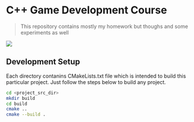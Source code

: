 # C++ Game Development Course

> This repository contains mostly my homework but thoughs and some experiments as well

<img src="http://mranderson.name:8111/app/rest/builds/buildType:(id:CppGamedevCourse_Build)/statusIcon"/>

## Development Setup

Each directory contanins CMakeLists.txt file which is intended to build this particular project. Just follow the steps below to build any project.

```sh
cd <project_src_dir>
mkdir build
cd build
cmake ..
cmake --build .
```


